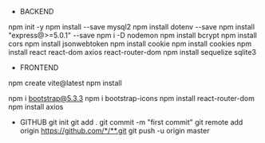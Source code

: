 - BACKEND

npm init -y
npm install --save mysql2
npm install dotenv --save
npm install "express@>=5.0.1" --save
npm i -D nodemon
npm install bcrypt
npm install cors
npm install jsonwebtoken
npm install cookie
npm install cookies
npm install react react-dom axios react-router-dom
npm install sequelize sqlite3

- FRONTEND

npm create vite@latest
npm install

npm i bootstrap@5.3.3
npm i bootstrap-icons
npm install react-router-dom
npm install axios


- GITHUB
git init
git add .
git commit -m "first commit"
git remote add origin https://github.com/*/**.git
git push -u origin master



